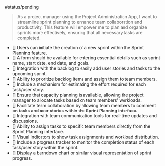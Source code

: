 #status/pending

>As a project manager using the Project Administration App, I want to streamline sprint planning to enhance team collaboration and productivity. This feature will empower me to plan and organize sprints more effectively, ensuring that all necessary tasks are completed.

* [] Users can initiate the creation of a new sprint within the Sprint Planning feature.
* [] A form should be available for entering essential details such as sprint name, start date, end date, and goals.
* [] Integration with the backlog to easily add user stories and tasks to the upcoming sprint.
* [] Ability to prioritize backlog items and assign them to team members.
* [] Include a mechanism for estimating the effort required for each task/user story.
* [] Ensure that capacity planning is available, allowing the project manager to allocate tasks based on team members' workloads.
* [] Facilitate team collaboration by allowing team members to comment on tasks and user stories within the Sprint Planning interface.
* [] Integration with team communication tools for real-time updates and discussions.
* [] Ability to assign tasks to specific team members directly from the Sprint Planning interface.
* [] Visual indicators to show task assignments and workload distribution.
* [] Include a progress tracker to monitor the completion status of each task/user story within the sprint.
* [] Display a burndown chart or similar visual representation of sprint progress.